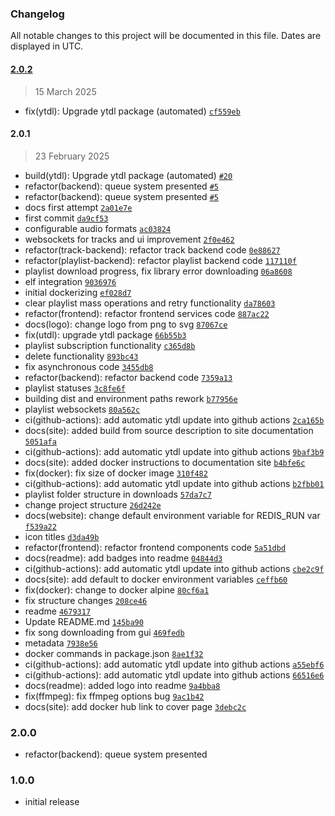 ### Changelog

All notable changes to this project will be documented in this file. Dates are displayed in UTC.

#### [2.0.2](https://github.com/Raiper34/spooty/compare/2.0.1...2.0.2)

> 15 March 2025

- fix(ytdl): Upgrade ytdl package (automated) [`cf559eb`](https://github.com/Raiper34/spooty/commit/cf559eb41a2eb84cd29d4a732d68885f4ebcf348)

#### 2.0.1

> 23 February 2025

- build(ytdl): Upgrade ytdl package (automated) [`#20`](https://github.com/Raiper34/spooty/pull/20)
- refactor(backend): queue system presented [`#5`](https://github.com/Raiper34/spooty/issues/5)
- refactor(backend): queue system presented [`#5`](https://github.com/Raiper34/spooty/issues/5)
- docs first attempt [`2a01e7e`](https://github.com/Raiper34/spooty/commit/2a01e7e09a8ff1fe2bd748ac380d492528baf0b1)
- first commit [`da9cf53`](https://github.com/Raiper34/spooty/commit/da9cf53c697157b9efd4c7c85a7332eda8e069dd)
- configurable audio formats [`ac03824`](https://github.com/Raiper34/spooty/commit/ac038245e2faece33f995d8e60f2d23e8bf53192)
- websockets for tracks and ui improvement [`2f0e462`](https://github.com/Raiper34/spooty/commit/2f0e4626f8dadd7aae35b99ff080fc3e2c81cc2e)
- refactor(track-backend): refactor track backend code [`0e88627`](https://github.com/Raiper34/spooty/commit/0e88627ec7794c6f2935391a57604399477cc457)
- refactor(playlist-backend): refactor playlist backend code [`117110f`](https://github.com/Raiper34/spooty/commit/117110fae9cf15f6ef8076699d50018176b98b1f)
- playlist download progress, fix library error downloading [`06a8608`](https://github.com/Raiper34/spooty/commit/06a8608f7ca9d8b1fac058da33e0e85b6bb73a7e)
- elf integration [`9036976`](https://github.com/Raiper34/spooty/commit/903697646d62481917c71c6aedf7ca42f1223b27)
- initial dockerizing [`ef028d7`](https://github.com/Raiper34/spooty/commit/ef028d77452c80e6336f501499c1ca9b1e5b4d4f)
- clear playlist mass operations and retry functionality [`da78603`](https://github.com/Raiper34/spooty/commit/da78603db2a561aba454a66372abb6677cc76bc4)
- refactor(frontend): refactor frontend services code [`887ac22`](https://github.com/Raiper34/spooty/commit/887ac2237a03670b03bff4ab7358271d8546eb32)
- docs(logo): change logo from png to svg [`87067ce`](https://github.com/Raiper34/spooty/commit/87067ce6ec866b35e582650a3eee5d80888e7846)
- fix(utdl): upgrade ytdl package [`66b55b3`](https://github.com/Raiper34/spooty/commit/66b55b39432f2da71bd401fd65af6c0a207dd6c2)
- playlist subscription functionality [`c365d8b`](https://github.com/Raiper34/spooty/commit/c365d8be90357c573ccb7cc1040cc8c77eb2b848)
- delete functionality [`893bc43`](https://github.com/Raiper34/spooty/commit/893bc438f8b79476451b05d325b41ca47a8fb68d)
- fix asynchronous code [`3455db8`](https://github.com/Raiper34/spooty/commit/3455db8d71f02ddb5dca8e91a9cfe539317cfba6)
- refactor(backend): refactor backend code [`7359a13`](https://github.com/Raiper34/spooty/commit/7359a13a7c590d7b7487f9b87557ad4450046da3)
- playlist statuses [`3c8fe6f`](https://github.com/Raiper34/spooty/commit/3c8fe6f33ce534b47dd69009c901f5e29c12bb8d)
- building dist and environment paths rework [`b77956e`](https://github.com/Raiper34/spooty/commit/b77956e76c71220914c4b72e38779d25b3764a6e)
- playlist websockets [`80a562c`](https://github.com/Raiper34/spooty/commit/80a562c5cd604cb13502cd69cccbb7a3000dc76d)
- ci(github-actions): add automatic ytdl update into github actions [`2ca165b`](https://github.com/Raiper34/spooty/commit/2ca165b59a76147439d4d00055b84102cf7a7317)
- docs(site): added build from source description to site documentation [`5051afa`](https://github.com/Raiper34/spooty/commit/5051afa012167bcc229075f1494c8131e7dfa8ce)
- ci(github-actions): add automatic ytdl update into github actions [`9baf3b9`](https://github.com/Raiper34/spooty/commit/9baf3b9eb7b093029300614bc9c1a913a73fb003)
- docs(site): added docker instructions to documentation site [`b4bfe6c`](https://github.com/Raiper34/spooty/commit/b4bfe6c813ae4d59f5e53b5935c3a31fdea512f1)
- fix(docker): fix size of docker image [`310f482`](https://github.com/Raiper34/spooty/commit/310f482cdd6ae7dc33f80c6a72c96f57ed8f85ac)
- ci(github-actions): add automatic ytdl update into github actions [`b2fbb01`](https://github.com/Raiper34/spooty/commit/b2fbb01a7415c4027aa50dd2a1773d0b1e0dde3a)
- playlist folder structure in downloads [`57da7c7`](https://github.com/Raiper34/spooty/commit/57da7c74109beedd62185d1bc36130dd3552f571)
- change project structure [`26d242e`](https://github.com/Raiper34/spooty/commit/26d242e77202911a65811425335e26f064e21256)
- docs(website): change default environment variable for REDIS_RUN var [`f539a22`](https://github.com/Raiper34/spooty/commit/f539a227575569ce5641f5dfec6fcf50598a491d)
- icon titles [`d3da49b`](https://github.com/Raiper34/spooty/commit/d3da49b9badb4bd527248b667e826dfe22a7f0e6)
- refactor(frontend): refactor frontend components code [`5a51dbd`](https://github.com/Raiper34/spooty/commit/5a51dbd351a8edb121e2990a5caceacdadf7280d)
- docs(readme): add badges into readme [`04844d3`](https://github.com/Raiper34/spooty/commit/04844d3dfca33ec757d9d06ea77cca96ff630ea2)
- ci(github-actions): add automatic ytdl update into github actions [`cbe2c9f`](https://github.com/Raiper34/spooty/commit/cbe2c9fbdc8322881b6ae3fd90586b7656d155ec)
- docs(site): add default to docker environment variables [`ceffb60`](https://github.com/Raiper34/spooty/commit/ceffb607deebc1b2da5e1541a6bef427e6c7126a)
- fix(docker): change to docker alpine [`80cf6a1`](https://github.com/Raiper34/spooty/commit/80cf6a1d9978e54e042252090061feb11b0234fe)
- fix structure changes [`208ce46`](https://github.com/Raiper34/spooty/commit/208ce466cfb297dd8d6bb032c297dd613632d404)
- readme [`4679317`](https://github.com/Raiper34/spooty/commit/46793174abd88c1196da204fe50758939898db19)
- Update README.md [`145ba90`](https://github.com/Raiper34/spooty/commit/145ba901020bbfa73bd9f4bbd8566224a153fc7f)
- fix song downloading from gui [`469fedb`](https://github.com/Raiper34/spooty/commit/469fedbb0d1679b70cdcf40b39287ae86ec5ab53)
- metadata [`7938e56`](https://github.com/Raiper34/spooty/commit/7938e56dce5b5b3976cea792b6823b055f223687)
- docker commands in package.json [`8ae1f32`](https://github.com/Raiper34/spooty/commit/8ae1f3291c987fb15c566253c0ca08e943453e31)
- ci(github-actions): add automatic ytdl update into github actions [`a55ebf6`](https://github.com/Raiper34/spooty/commit/a55ebf659974137f96a465b74a8a0c8b649b3399)
- ci(github-actions): add automatic ytdl update into github actions [`66516e6`](https://github.com/Raiper34/spooty/commit/66516e6916af1b1e29df13d870f775f5c7ce43c2)
- docs(readme): added logo into readme [`9a4bba8`](https://github.com/Raiper34/spooty/commit/9a4bba8aad58f63fa40f7a6d2a2fa620e54cd9c0)
- fix(ffmpeg): fix ffmpeg options bug [`9ac1b42`](https://github.com/Raiper34/spooty/commit/9ac1b42db55de1d193908ab66eed20f275ec092f)
- docs(site): add docker hub link to cover page [`3debc2c`](https://github.com/Raiper34/spooty/commit/3debc2cc7888bc7e29e7947cbeab478dca9675fb)

<!-- auto-changelog-above -->

### 2.0.0
- refactor(backend): queue system presented

### 1.0.0
- initial release